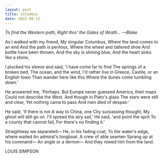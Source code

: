 ```yaml
---
layout: post
title: Columbus
date: 2022-06-11
---
```


<em>
To find the Western path,
Right thro' the Gates of Wrath...
  —Blake
</em>
  
As I walked with my friend,
My singular Columbus,
Where the land comes to an end
And the path is perilous,
Where the wheel and tattered shoe
And bottle have been thrown,
And the sky is shining blue,
And the heart sinks like a stone,

I plucked his sleeve and said,
'I have come far to find
The springs of a broken bed,
The ocean, and the wind,
I'd rather live in Greece,
Castile, or an English town
Than wander here like this
Where the dunes come tumbling down.'

He answered me, 'Perhaps.
But Europe never guessed
America, their maps
Could not describe the West.
And though in Plato's glass
The stars were still and clear,
Yet nothing came to pass
And men died of despair.'

He said, 'If there is not
A way to China, one
City surpassing thought,
My ghost will still go on.
I'll spread the airy sail,'
He said, 'and point the sprit
To a county that cannot fail,
For there's no finding it.'

Straightway we separated—
He, in his fading coat,
To the water's edge, where waited
An admiral's longboat.
A crew of able seamen
Sprang up at his command—
An angle or a demon—
And they rowed him from the land.

LOUIS SIMPSON
